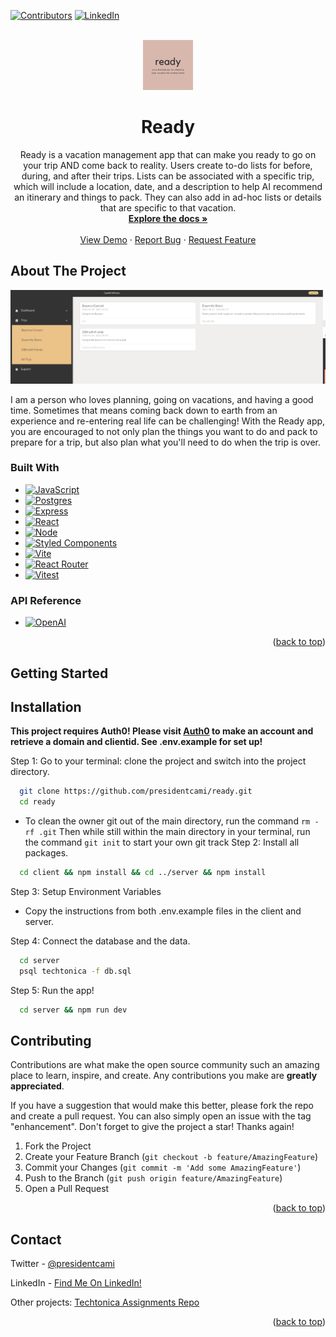 <!-- Improved compatibility of back to top link: See: https://github.com/othneildrew/Best-README-Template/pull/73 -->
<a name="readme-top"></a>

<!-- PROJECT SHIELDS -->

[![Contributors][contributors-shield]][contributors-url] [![LinkedIn][linkedin-shield]][linkedin-url]

<!-- PROJECT LOGO -->
<br />
<div align="center">
  <a href="https://github.com/presidentcami/ready">
    <img src="client/src/assets/ready.png" alt="Logo" width="80" height="80">
  </a>

<h1 align="center">Ready</h1>

  <p align="center">
Ready is a vacation management app that can make you ready to go on your trip AND come back to reality. Users create to-do lists for before, during, and after their trips. Lists can be associated with a specific trip, which will include a location, date, and a description to help AI recommend an itinerary and things to pack. They can also add in ad-hoc lists or details that are specific to that vacation. <br />
    <a href="https://github.com/presidentcami/ready"><strong>Explore the docs »</strong></a>
    <br />
    <br />
    <!-- Need to add pictures for demo -->
    <a href="https://server-n6hd.onrender.com">View Demo</a> 
    ·
    <a href="https://github.com/presidentcami/ready/issues">Report Bug</a>
    ·
    <a href="https://github.com/presidentcami/ready/issues">Request Feature</a>
  </p>
</div>


<!-- ABOUT THE PROJECT -->
## About The Project

[![Ready Screen Shot][product-screenshot]](https://server-n6hd.onrender.com/)

I am a person who loves planning, going on vacations, and having a good time. Sometimes that means coming back down to earth from an experience and re-entering real life can be challenging! With the Ready app, you are encouraged to not only plan the things you want to do and pack to prepare for a trip, but also plan what you'll need to do when the trip is over. 

<!-- Here's a blank template to get started: To avoid retyping too much info. Do a search and replace with your text editor for the following: `github_username`, `repo_name`, `twitter_handle`, `linkedin_username`, `email_client`, `email`, `project_title`, `project_description` -->

<!-- <p align="right">(<a href="#readme-top">back to top</a>)</p> -->

<!-- React
JavaScript / Node.js
Vite
Express
SQL
Postgres
Jest
React Testing Library
 -->

### Built With

* [![JavaScript][JavaScript.js]][JavaScript-url]
* [![Postgres][PostgreSQL.org]][PostgreSQL-url]
* [![Express][Express.js]][Express-url]
* [![React][React.js]][React-url]
* [![Node][Node.js]][Node-url]
* [![Styled Components][Styled Components]][Styled-Components-Url]
* [![Vite][Vite.js]][Vite-url]
* [![React Router][React-Router.js]][React-Router-url]
* [![Vitest][Vitest.dev]][Vitest-url]

### API Reference
* [![OpenAI][OpenAI]][OpenAI-url]

<!-- * [![Bootstrap][Bootstrap.com]][Bootstrap-url] -->

<p align="right">(<a href="#readme-top">back to top</a>)</p>



<!-- GETTING STARTED -->
## Getting Started
<!-- instructions for how to use my project and more information about it

 -->
<!-- This is an example of how you may give instructions on setting up your project locally.
To get a local copy up and running follow these simple example steps. -->

<!-- COMBINE THESE SECTIONS and just take it to one link with installing js and react etc
 -->
<!-- ### Prerequisites

This is an example of how to list things you need to use the software and how to install them.
* npm
  ```sh
  npm install npm@latest -g
  ``` -->

<!-- Installation -->

## Installation

**This project requires Auth0! Please visit [Auth0](https://auth0.com/) to make an account and retrieve a domain and clientid. See .env.example for set up!**

Step 1: Go to your terminal: clone the project and switch into the project directory.

```bash
  git clone https://github.com/presidentcami/ready.git
  cd ready
```
- To clean the owner git out of the main directory, run the command `rm -rf .git` Then while still within the main directory in your terminal, run the command `git init` to start your own git track 
Step 2: Install all packages.

```bash
  cd client && npm install && cd ../server && npm install
```

Step 3: Setup Environment Variables

- Copy the instructions from both .env.example files in the client and server.

Step 4: Connect the database and the data.

```bash
  cd server
  psql techtonica -f db.sql
```

Step 5: Run the app!

```bash
  cd server && npm run dev
```


<!-- <p align="right">(<a href="#readme-top">back to top</a>)</p> -->



<!-- CONTRIBUTING -->
## Contributing

Contributions are what make the open source community such an amazing place to learn, inspire, and create. Any contributions you make are **greatly appreciated**.

If you have a suggestion that would make this better, please fork the repo and create a pull request. You can also simply open an issue with the tag "enhancement".
Don't forget to give the project a star! Thanks again!

1. Fork the Project
2. Create your Feature Branch (`git checkout -b feature/AmazingFeature`)
3. Commit your Changes (`git commit -m 'Add some AmazingFeature'`)
4. Push to the Branch (`git push origin feature/AmazingFeature`)
5. Open a Pull Request

<p align="right">(<a href="#readme-top">back to top</a>)</p>




<!-- CONTACT -->
## Contact

Twitter - [@presidentcami](https://twitter.com/presidentcami)

LinkedIn - [Find Me On LinkedIn!][linkedin-url]

Other projects: [Techtonica Assignments Repo](https://github.com/presidentcami/techtonica-assignments)


<!-- ACKNOWLEDGMENTS -->
<!-- ## Acknowledgments

[![FontAwesome][FontAwesome.com]][FontAwesome-url] -->

<p align="right">(<a href="#readme-top">back to top</a>)</p>



<!-- MARKDOWN LINKS & IMAGES -->
<!-- https://www.markdownguide.org/basic-syntax/#reference-style-links -->
<!-- * [![JavaScript][JavaScript.js]][JavaScript-url]
* [![React][React.js]][React-url]
* [![Node][Node.js]][Node-url]
* [![Express][Express.js]][Express-url]
* [![Postgres][PostgreSQL.org]][PostgreSQL-url]
* [![FontAwesome][FontAwesome.com]][FontAwesome-url]
* [![Bootstrap][Bootstrap.com]][Bootstrap-url]
 -->
[contributors-shield]: https://img.shields.io/github/contributors/presidentcami/ready.svg?style=for-the-badge
[contributors-url]: https://github.com/presidentcami/ready/graphs/contributors
[forks-shield]: https://img.shields.io/github/forks/presidentcami/ready.svg?style=for-the-badge
[forks-url]: https://github.com/presidentcami/ready/network/members
[stars-shield]: https://img.shields.io/github/stars/presidentcami/ready.svg?style=for-the-badge
[stars-url]: https://github.com/presidentcami/ready/stargazers
[issues-shield]: https://img.shields.io/github/issues/presidentcami/ready.svg?style=for-the-badge
[issues-url]: https://github.com/presidentcami/ready/issues
[license-shield]: https://img.shields.io/github/license/presidentcami/ready.svg?style=for-the-badge
[license-url]: https://github.com/presidentcami/ready/blob/master/LICENSE.txt
[linkedin-shield]: https://img.shields.io/badge/LinkedIn-0A66C2.svg?style=for-the-badge&logo=linkedin&colorB=0A66C2
[linkedin-url]: https://linkedin.com/in/camille-williams-phl
[product-screenshot]: client/src/assets/screenshot.png
[JavaScript.js]: https://img.shields.io/badge/javascript-F7DF1E?style=for-the-badge&logo=javascript&logoColor=black
[JavaScript-url]: https://www.javascript.com/
[React.js]: https://img.shields.io/badge/React-20232A?style=for-the-badge&logo=react&logoColor=61DAFB
[React-url]: https://reactjs.org/
[Node.js]: https://img.shields.io/badge/node-339933?style=for-the-badge&logo=nodedotjs&logoColor=white
[Node-url]: https://nodejs.org/
[Express.js]: https://img.shields.io/badge/express-000000?style=for-the-badge&logo=express&logoColor=white
[Express-url]: https://expressjs.com/
[PostgreSQL.org]: https://img.shields.io/badge/postgreSQL-4169E1?style=for-the-badge&logo=postgreSQL&logoColor=white
[PostgreSQL-url]: https://www.postgresql.org/
[Bootstrap.com]: https://img.shields.io/badge/Bootstrap-563D7C?style=for-the-badge&logo=bootstrap&logoColor=white
[Bootstrap-url]: https://getbootstrap.com
[Fontawesome.com]: https://img.shields.io/badge/fontawesome-528DD7?style=for-the-badge&logo=fontawesome&logoColor=white
[Fontawesome-url]: https://fontawesome.com
[Styled Components]: https://img.shields.io/badge/styledcomponents-DB7093?style=for-the-badge&logo=styledcomponents&logoColor=white
[Styled-Components-url]: https://styled-components.com/
[Vite.js]: https://img.shields.io/badge/vite-646CFF?style=for-the-badge&logo=vite&logoColor=white
[Vite-url]: https://vitejs.dev/
[OpenAi]: https://img.shields.io/badge/openai-412991?style=for-the-badge&logo=openai&logoColor=white
[OpenAI-url]: https://platform.openai.com/
[React-Router.js]: https://img.shields.io/badge/ReactRouter-CA4245?style=for-the-badge&logo=reactrouter&logoColor=white
[React-Router-url]: https://reactrouter.com/en/main
[Vitest.dev]: https://img.shields.io/badge/vitest-6E9F18?style=for-the-badge&logo=vitest&logoColor=white
[Vitest-url]: https://vitest.dev/


